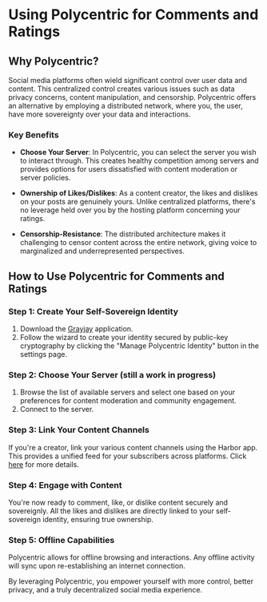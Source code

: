 # Using Polycentric for Comments and Ratings

## Why Polycentric?

Social media platforms often wield significant control over user data and content. This centralized control creates various issues such as data privacy concerns, content manipulation, and censorship. Polycentric offers an alternative by employing a distributed network, where you, the user, have more sovereignty over your data and interactions. 

### Key Benefits

- **Choose Your Server**: In Polycentric, you can select the server you wish to interact through. This creates healthy competition among servers and provides options for users dissatisfied with content moderation or server policies.
  
- **Ownership of Likes/Dislikes**: As a content creator, the likes and dislikes on your posts are genuinely yours. Unlike centralized platforms, there's no leverage held over you by the hosting platform concerning your ratings.
  
- **Censorship-Resistance**: The distributed architecture makes it challenging to censor content across the entire network, giving voice to marginalized and underrepresented perspectives.

## How to Use Polycentric for Comments and Ratings

### Step 1: Create Your Self-Sovereign Identity

1. Download the [Grayjay](https://grayjay.app) application.
2. Follow the wizard to create your identity secured by public-key cryptography by clicking the "Manage Polycentric Identity" button in the settings page.

### Step 2: Choose Your Server (still a work in progress)

1. Browse the list of available servers and select one based on your preferences for content moderation and community engagement.
2. Connect to the server.

### Step 3: Link Your Content Channels

If you're a creator, link your various content channels using the Harbor app. This provides a unified feed for your subscribers across platforms. Click [here](./linking.md) for more details. 

### Step 4: Engage with Content

You're now ready to comment, like, or dislike content securely and sovereignly. All the likes and dislikes are directly linked to your self-sovereign identity, ensuring true ownership.

### Step 5: Offline Capabilities

Polycentric allows for offline browsing and interactions. Any offline activity will sync upon re-establishing an internet connection.

By leveraging Polycentric, you empower yourself with more control, better privacy, and a truly decentralized social media experience.

